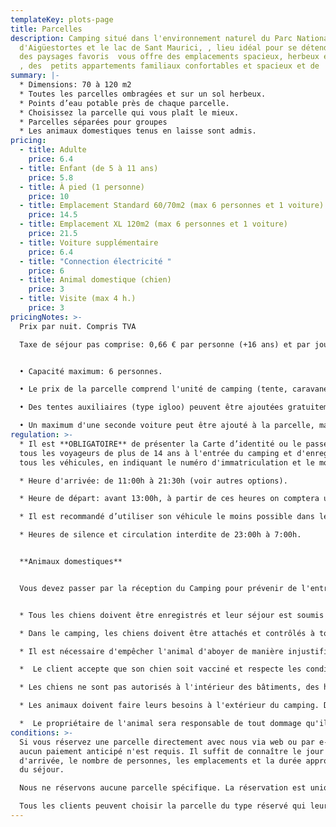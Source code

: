 ```yaml
---
templateKey: plots-page
title: Parcelles
description: Camping situé dans l'environnement naturel du Parc National
  d'Aigüestortes et le lac de Sant Maurici, , lieu idéal pour se détendre, jouir
  des paysages favoris  vous offre des emplacements spacieux, herbeux et ombreux
  , des  petits appartements familiaux confortables et spacieux et de  bungalows
summary: |-
  * Dimensions: 70 à 120 m2
  * Toutes les parcelles ombragées et sur un sol herbeux.
  * Points d’eau potable près de chaque parcelle.
  * Choisissez la parcelle qui vous plaît le mieux.
  * Parcelles séparées pour groupes
  * Les animaux domestiques tenus en laisse sont admis.
pricing:
  - title: Adulte
    price: 6.4
  - title: Enfant (de 5 à 11 ans)
    price: 5.8
  - title: À pied (1 personne)
    price: 10
  - title: Emplacement Standard 60/70m2 (max 6 personnes et 1 voiture)
    price: 14.5
  - title: Emplacement XL 120m2 (max 6 personnes et 1 voiture)
    price: 21.5
  - title: Voiture supplémentaire
    price: 6.4
  - title: "Connection électricité "
    price: 6
  - title: Animal domestique (chien)
    price: 3
  - title: Visite (max 4 h.)
    price: 3
pricingNotes: >-
  Prix par nuit. Compris TVA

  Taxe de séjour pas comprise: 0,66 € par personne (+16 ans) et par jour, avec un maximum de 7 jours. 


  • Capacité maximum: 6 personnes.

  • Le prix de la parcelle comprend l'unité de camping (tente, caravane, camping-car ...) et un véhicule, qui est garé sur la parcelle.

  • Des tentes auxiliaires (type igloo) peuvent être ajoutées gratuitement, à condition qu'elles soient dans les limites de la parcelle.

  • Un maximum d'une seconde voiture peut être ajouté à la parcelle, mais elle doit être enregistrée et payée selon le tarif en vigueur, et elle doit être garée dans les limites de la parcelle. Si vous garez la voiture sur une autre emplacement, vous devez payer les frais de la parcelle supplémentaire que vous occupez.
regulation: >-
  * Il est **OBLIGATOIRE** de présenter la Carte d’identité ou le passeport de
  tous les voyageurs de plus de 14 ans à l'entrée du camping et d'enregistrer
  tous les véhicules, en indiquant le numéro d'immatriculation et le modèle.

  * Heure d'arrivée: de 11:00h à 21:30h (voir autres options).

  * Heure de départ: avant 13:00h, à partir de ces heures on comptera un séjour de plus.

  * Il est recommandé d’utiliser son véhicule le moins possible dans le camping et de ne jamais rouler à plus de 10km/h.                                                                 

  * Heures de silence et circulation interdite de 23:00h à 7:00h.


  **Animaux domestiques**


  Vous devez passer par la réception du Camping pour prévenir de l'entrée de votre animal.


  * Tous les chiens doivent être enregistrés et leur séjour est soumis au paiement des frais correspondants.

  * Dans le camping, les chiens doivent être attachés et contrôlés à tout moment et ne peuvent jamais occuper ou traverser une parcelle n'appartenant pas à leur propriétaire.

  * Il est nécessaire d'empêcher l'animal d'aboyer de manière injustifiée pendant les heures de repos.

  *  Le client accepte que son chien soit vacciné et respecte les conditions phytosanitaires établies par la loi.

  * Les chiens ne sont pas autorisés à l'intérieur des bâtiments, des hébergements, de l' aire de jeux et de la piscine.

  * Les animaux doivent faire leurs besoins à l'extérieur du camping. Dans tous les cas, les propriétaires doivent collecter les excréments de leurs animaux et les déposer dans un sac à la poubelle.

  *  Le propriétaire de l'animal sera responsable de tout dommage qu'il pourrait causer au reste des campeurs et à leur propriété ainsi qu'aux installations du camping.
conditions: >-
  Si vous réservez une parcelle directement avec nous via web ou par e-mail,
  aucun paiement anticipé n'est requis. Il suffit de connaître le jour
  d'arrivée, le nombre de personnes, les emplacements et la durée approximative
  du séjour.

  Nous ne réservons aucune parcelle spécifique. La réservation est uniquement pour garantir que vous trouverez une place au cas où le camping est complet.

  Tous les clients peuvent choisir la parcelle du type réservé qui leur plaît le plus parmi toutes les disponibles, uniquement au moment de l’arrivée.
---
```

